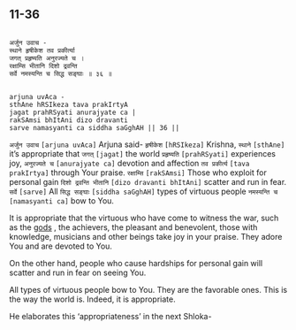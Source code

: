 ## 11-36

```shloka-sa

अर्जुन उवाच -
स्थाने हृषीकेश तव प्रकीर्त्या
जगत् प्रहृष्यति अनुरज्यते च ।
रक्षाम्सि भीतानि दिशो द्रवन्ति
सर्वे नमस्यन्ति च सिद्ध सङ्घाः ॥ ३६ ॥

```
```shloka-sa-hk

arjuna uvAca -
sthAne hRSIkeza tava prakIrtyA
jagat prahRSyati anurajyate ca |
rakSAmsi bhItAni dizo dravanti
sarve namasyanti ca siddha saGghAH || 36 ||

```
`अर्जुन उवाच` `[arjuna uvAca]` Arjuna said- `हृषीकेश` `[hRSIkeza]` Krishna, `स्थाने` `[sthAne]` it’s appropriate that `जगत्` `[jagat]` the world `प्रहृष्यति` `[prahRSyati]` experiences joy, `अनुरज्यते च` `[anurajyate ca]` devotion and affection `तव प्रकीर्त्य` `[tava prakIrtya]` through Your praise. `रक्षाम्सि` `[rakSAmsi]` Those who exploit for personal gain `दिशो द्रवन्ति भीतानि` `[dizo dravanti bhItAni]` scatter and run in fear. `सर्वे` `[sarve]` All `सिद्ध सङ्घाः` `[siddha saGghAH]` types of virtuous people `नमस्यन्ति च` `[namasyanti ca]` bow to You.

It is appropriate that the virtuous who have come to witness the war, such as the 
[gods](4-12.md#gods_and_other_powers)
, the achievers, the pleasant and benevolent, those with knowledge, musicians and other beings take joy in your praise. They adore You and are devoted to You. 

On the other hand, people who cause hardships for personal gain will scatter and run in fear on seeing You.

All types of virtuous people bow to You. They are the favorable ones. This is the way the world is. Indeed, it is appropriate.

He elaborates this ‘appropriateness’ in the next Shloka-


